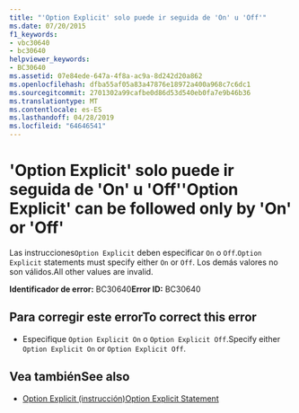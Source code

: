 ```yaml
---
title: "'Option Explicit' solo puede ir seguida de 'On' u 'Off'"
ms.date: 07/20/2015
f1_keywords:
- vbc30640
- bc30640
helpviewer_keywords:
- BC30640
ms.assetid: 07e84ede-647a-4f8a-ac9a-8d242d20a862
ms.openlocfilehash: dfba55af05a83a47876e18972a400a968c7c6dc1
ms.sourcegitcommit: 2701302a99cafbe0d86d53d540eb0fa7e9b46b36
ms.translationtype: MT
ms.contentlocale: es-ES
ms.lasthandoff: 04/28/2019
ms.locfileid: "64646541"
---
```

# <a name="option-explicit-can-be-followed-only-by-on-or-off"></a><span data-ttu-id="93832-102">'Option Explicit' solo puede ir seguida de 'On' u 'Off'</span><span class="sxs-lookup"><span data-stu-id="93832-102">'Option Explicit' can be followed only by 'On' or 'Off'</span></span>
<span data-ttu-id="93832-103">Las instrucciones`Option Explicit` deben especificar `On` o `Off`.</span><span class="sxs-lookup"><span data-stu-id="93832-103">`Option Explicit` statements must specify either `On` or `Off`.</span></span> <span data-ttu-id="93832-104">Los demás valores no son válidos.</span><span class="sxs-lookup"><span data-stu-id="93832-104">All other values are invalid.</span></span>  
  
 <span data-ttu-id="93832-105">**Identificador de error:** BC30640</span><span class="sxs-lookup"><span data-stu-id="93832-105">**Error ID:** BC30640</span></span>  
  
## <a name="to-correct-this-error"></a><span data-ttu-id="93832-106">Para corregir este error</span><span class="sxs-lookup"><span data-stu-id="93832-106">To correct this error</span></span>  
  
- <span data-ttu-id="93832-107">Especifique `Option Explicit On` o `Option Explicit Off`.</span><span class="sxs-lookup"><span data-stu-id="93832-107">Specify either `Option Explicit On` or `Option Explicit Off`.</span></span>  
  
## <a name="see-also"></a><span data-ttu-id="93832-108">Vea también</span><span class="sxs-lookup"><span data-stu-id="93832-108">See also</span></span>

- [<span data-ttu-id="93832-109">Option Explicit (instrucción)</span><span class="sxs-lookup"><span data-stu-id="93832-109">Option Explicit Statement</span></span>](../../visual-basic/language-reference/statements/option-explicit-statement.md)
